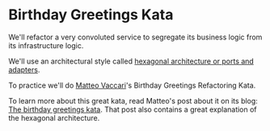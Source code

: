 # Birthday Greetings Kata

We'll refactor a very convoluted service to segregate its business logic from its infrastructure logic.

We'll use an architectural style
called [hexagonal architecture or ports and adapters](http://alistair.cockburn.us/Hexagonal+architecture).

To practice we'll do [Matteo Vaccari](http://matteo.vaccari.name/blog/)'s Birthday Greetings Refactoring Kata.

To learn more about this great kata, read Matteo's post about it on its
blog: [The birthday greetings kata](http://matteo.vaccari.name/blog/archives/154). That post also contains a great
explanation of the hexagonal architecture.